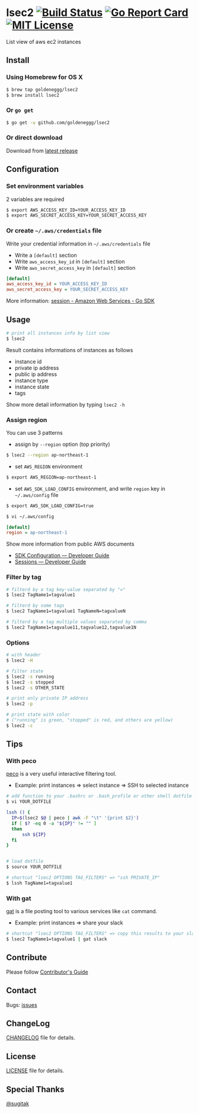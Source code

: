 lsec2 [![Build Status](https://travis-ci.org/goldeneggg/lsec2.svg?branch=master)](https://travis-ci.org/goldeneggg/lsec2) [![Go Report Card](https://goreportcard.com/badge/github.com/goldeneggg/lsec2)](https://goreportcard.com/report/github.com/goldeneggg/lsec2) [![MIT License](http://img.shields.io/badge/license-MIT-lightgrey.svg)](https://github.com/goldeneggg/lsec2/blob/master/LICENSE)
==========
List view of aws ec2 instances

## Install

### Using Homebrew for OS X

```sh
$ brew tap goldeneggg/lsec2
$ brew install lsec2
```

### Or `go get`

```sh
$ go get -u github.com/goldeneggg/lsec2
```

### Or direct download

Download from [latest release](https://github.com/goldeneggg/lsec2/releases/latest)

## Configuration

### Set environment variables

2 variables are required

```sh
$ export AWS_ACCESS_KEY_ID=YOUR_ACCESS_KEY_ID
$ export AWS_SECRET_ACCESS_KEY=YOUR_SECRET_ACCESS_KEY
```

### Or create `~/.aws/credentials` file
Write your credential information in `~/.aws/credentials` file

* Write a `[default]` section
* Write `aws_access_key_id` in `[default]` section
* Write `aws_secret_access_key` in `[default]` section

```ini
[default]
aws_access_key_id = YOUR_ACCESS_KEY_ID
aws_secret_access_key = YOUR_SECRET_ACCESS_KEY
```

More information: [session \- Amazon Web Services \- Go SDK](http://docs.aws.amazon.com/sdk-for-go/api/aws/session/)

## Usage

```sh
# print all instances info by list view
$ lsec2
```

Result contains informations of instances as follows

* instance id
* private ip address
* public ip address
* instance type
* instance state
* tags

Show more detail information by typing `lsec2 -h`

### Assign region

You can use 3 patterns

* assign by `--region` option (top priority)

```sh
$ lsec2 --region ap-northeast-1
```

* set `AWS_REGION` environment

```sh
$ export AWS_REGION=ap-northeast-1
```

* set `AWS_SDK_LOAD_CONFIG` environment, and write `region` key in `~/.aws/config` file

```sh
$ export AWS_SDK_LOAD_CONFIG=true

$ vi ~/.aws/config
```
```ini
[default]
region = ap-northeast-1
```

Show more information from public AWS documents

* [SDK Configuration — Developer Guide](https://docs.aws.amazon.com/sdk-for-go/v1/developerguide/configuring-sdk.html)
* [Sessions — Developer Guide](http://docs.aws.amazon.com/sdk-for-go/v1/developerguide/sessions.html)

### Filter by tag

```sh
# filterd by a tag key-value separated by "="
$ lsec2 TagName1=tagvalue1

# filterd by some tags
$ lsec2 TagName1=tagvalue1 TagNameN=tagvalueN

# filterd by a tag multiple values separated by comma
$ lsec2 TagName1=tagvalue11,tagvalue12,tagvalue1N
```

### Options

```sh
# with header
$ lsec2 -H

# filter state
$ lsec2 -s running
$ lsec2 -s stopped
$ lsec2 -s OTHER_STATE

# print only private IP address
$ lsec2 -p

# print state with color
# ("running" is green, "stopped" is red, and others are yellow)
$ lsec2 -c
```

## Tips

### With peco
[peco](https://github.com/peco/peco) is a very useful interactive filtering tool.

* Example: print instances => select instance => SSH to selected instance

```sh
# add function to your .bashrc or .bash_profile or other shell dotfile
$ vi YOUR_DOTFILE

lssh () {
  IP=$(lsec2 $@ | peco | awk -F "\t" '{print $2}')
  if [ $? -eq 0 -a "${IP}" != "" ]
  then
      ssh ${IP}
  fi
}


# load dotfile
$ source YOUR_DOTFILE

# shortcut "lsec2 OPTIONS TAG_FILTERS" => "ssh PRIVATE_IP"
$ lssh TagName1=tagvalue1
```

### With gat
[gat](https://github.com/goldeneggg/gat) is a file posting tool to various services like `cat` command.

* Example: print instances => share your slack

```sh
# shortcut "lsec2 OPTIONS TAG_FILTERS" => copy this results to your slack channel
$ lsec2 TagName1=tagvalue1 | gat slack
```

## Contribute
Please follow [Contributor's Guide](CONTRIBUTING.md)

## Contact

Bugs: [issues](https://github.com/goldeneggg/lsec2/issues)


## ChangeLog
[CHANGELOG](CHANGELOG.md) file for details.


## License

[LICENSE](LICENSE) file for details.

## Special Thanks
[@sugitak](https://github.com/sugitak)
